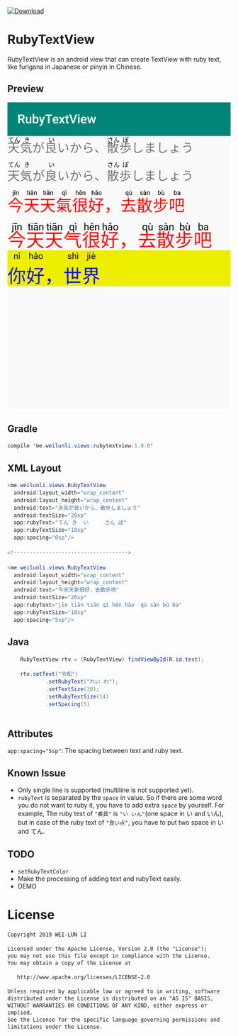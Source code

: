 [ ![Download](https://api.bintray.com/packages/b84330808/maven/rubytextview/images/download.svg) ](https://bintray.com/b84330808/maven/rubytextview/_latestVersion)


# RubyTextView
RubyTextView is an android view that can create TextView with ruby text, like furigana in Japanese or pinyin in Chinese.

## Preview
![preview](https://github.com/b84330808/RubyTextView/blob/master/screen_shot/preview.png)

## Gradle
```java
compile 'me.weilunli.views:rubytextview:1.0.0'
```
## XML Layout
```java
<me.weilunli.views.RubyTextView  
  android:layout_width="wrap_content"  
  android:layout_height="wrap_content"  
  android:text="天気が良いから、散歩しましょう"  
  android:textSize="20sp"  
  app:rubyText="てん き  い     さん ぽ"  
  app:rubyTextSize="10sp"  
  app:spacing="0sp"/>
  
<!------------------------------------>

<me.weilunli.views.RubyTextView  
  android:layout_width="wrap_content"  
  android:layout_height="wrap_content"  
  android:text="今天天氣很好，去散步吧"  
  android:textSize="26sp"
  app:rubyText="jīn tiān tiān qì hěn hǎo  qù sàn bù ba"  
  app:rubyTextSize="10sp"  
  app:spacing="5sp"/> 
```
## Java
```java
    RubyTextView rtv = (RubyTextView) findViewById(R.id.test);

    rtv.setText("令和")
            .setRubyText("れい わ");
            .setTextSize(30);
            .setRubyTextSize(14)
            .setSpacing(5)
            
```
## Attributes
`app:spacing="5sp"`: The spacing between text and ruby text.

## Known Issue
- Only single line is supported (multiline is not supported yet).
- `rubyText` is separated by the `space` in value. So if there are some word you do not want to ruby it, you have to add extra `space` by yourself. For example,  The ruby text of `"委員"` is `"い いん"`(one space in い and いん), but in case of  the ruby text of `"良い点"`, you have to put two space in  い and てん.

## TODO
- `setRubyTextColor`
- Make the processing of adding text and rubyText easily. 
- DEMO
# License
```
Copyright 2019 WEI-LUN LI

Licensed under the Apache License, Version 2.0 (the "License");
you may not use this file except in compliance with the License.
You may obtain a copy of the License at

   http://www.apache.org/licenses/LICENSE-2.0

Unless required by applicable law or agreed to in writing, software
distributed under the License is distributed on an "AS IS" BASIS,
WITHOUT WARRANTIES OR CONDITIONS OF ANY KIND, either express or implied.
See the License for the specific language governing permissions and
limitations under the License.
```